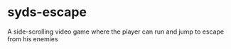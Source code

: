 # syds-escape
A side-scrolling video game where the player can run and jump to escape from his enemies
